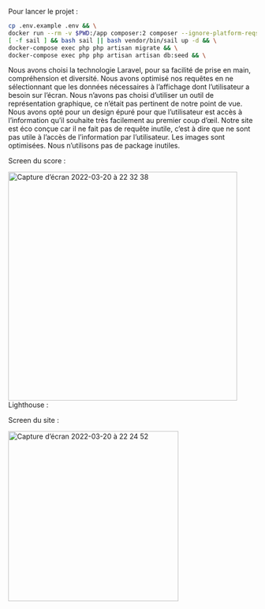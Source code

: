 Pour lancer le projet : 
```sh
cp .env.example .env && \
docker run --rm -v $PWD:/app composer:2 composer --ignore-platform-reqs install && \
[ -f sail ] && bash sail || bash vendor/bin/sail up -d && \
docker-compose exec php php artisan migrate && \
docker-compose exec php php artisan artisan db:seed && \
```



Nous avons choisi la technologie Laravel, pour sa facilité de prise en main, compréhension et diversité.
Nous avons optimisé nos requêtes en ne sélectionnant que les données nécessaires à l’affichage dont l’utilisateur a besoin sur l’écran.
Nous n’avons pas choisi d’utiliser un outil de représentation graphique, ce n’était pas pertinent de notre point de vue.
Nous avons opté pour un design épuré pour que l’utilisateur est accès à l’information qu’il souhaite très facilement au premier coup d’œil.
Notre site est éco conçue car il ne fait pas de requête inutile, c’est à dire que ne sont pas utile à l’accès de l’information par l’utilisateur. Les images sont optimisées. Nous n’utilisons pas de package inutiles.

Screen du score :

<img width="464" alt="Capture d’écran 2022-03-20 à 22 32 38" src="https://user-images.githubusercontent.com/56297236/159186847-2f7bfb85-bcfa-43cf-8ce4-adb73f36bcd5.png">
 Lighthouse :



Screen du site :

<img width="345" alt="Capture d’écran 2022-03-20 à 22 24 52" src="https://user-images.githubusercontent.com/56297236/159186713-c439795a-2f58-4fd0-b7c3-96e160d1ad9a.png">
